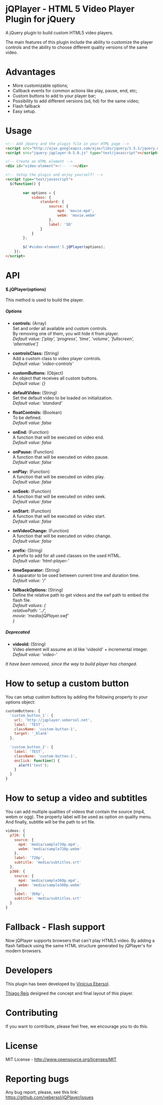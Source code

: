 # jQPlayer - HTML 5 Video Player Plugin for jQuery

A jQuery plugin to build custom HTML5 video players.

The main features of this plugin include the ability to customize the player controls and the ability to choose different quality versions of the same video.


# Advantages

* More customizable options;
* Callback events for common actions like play, pause, end, etc;
* Custom buttons to add to your player bar;
* Possibility to add different versions (sd, hd) for the same video;
* Flash fallback
* Easy setup.

# Usage

```html
<!-- Add jQuery and the plugin file in your HTML page -->
<script src="http://ajax.googleapis.com/ajax/libs/jquery/1.5.1/jquery.min.js" type="text/javascript"></script>
<script src="jquery-jqplayer-0.5.0.js" type="text/javascript"></script>

<!-- Create an HTML element -->
<div id="video-element"><!-- --></div>

<!-- Setup the plugin and enjoy yourself! -->
<script type="text/javascript">
  $(function() {
  	
		var options = {
			videos: {
				standard: {
					source: {
						mp4: 'movie.mp4',
						webm: 'movie.webm'
					},
					label: 'SD'
				}
			}
		};
		
		$('#video-element').jQPlayer(options);
	});
</script>
```

# API

#### $.jQPlayer(options)

This method is used to build the player.

##### Options

* **controls:** (Array)  
Set and order all available and custom controls.  
By removing one of them, you will hide it from player.  
*Default value: ['play', 'progress', 'time', 'volume', 'fullscreen', 'alternative']*

* **controlsClass:** (String)  
Add a custom class to video player controls.  
*Default value: 'video-controls'*

* **customButtons:** (Object)  
An object that receives all custom buttons.  
*Default value: {}*

* **defaultVideo:** (String)  
Set the default video to be loaded on initialization.  
*Default value: 'standard'*

* **floatControls:** (Boolean)  
To be defined.  
*Default value: false*

* **onEnd:** (Function)  
A function that will be executed on video end.  
*Default value: false*

* **onPause:** (Function)  
A function that will be executed on video pause.  
*Default value: false*

* **onPlay:** (Function)  
A function that will be executed on video play.  
*Default value: false*

* **onSeek:** (Function)  
A function that will be executed on video seek.  
*Default value: false*

* **onStart:** (Function)  
A function that will be executed on video start.  
*Default value: false*

* **onVideoChange:** (Function)  
A function that will be executed on video change.  
*Default value: false*

* **prefix:** (String)  
A prefix to add for all used classes on the used HTML.  
*Default value: 'html-player-'*

* **timeSeparator:** (String)  
A saparator to be used between current time and duration time.  
*Default value: '/'*

* **fallbackOptions:** (String)  
Define the relative path to get videos and the swf path to embed the flash file.  
*Default values: {*  
  *relativePath: '../',*  
  *movie: 'media/jQPlayer.swf'*  
*}*

##### Deprecated

* **videoId:** (String)  
Video element will assume an id like 'videoId' + incremental integer.  
*Default value: 'video-'*  

*It have been removed, since the way to build player has changed.*

# How to setup a custom button

You can setup custom buttons by adding the following property to your options object:

```javascript
customButtons: {
  'custom_button_1': {
    url: 'http://jqplayer.vebersol.net',
    label: 'TEST',
    className: 'custom-button-1',
    target: '_blank'
  },
  
  'custom_button_2': {
    label: 'TEST',
    className: 'custom-button-1',
    onclick: function() {
      alert('test');
    }
  }
}
```

# How to setup a video and subtitles

You can add multiple qualities of videos that contain the source (mp4, webm or ogg). The property label will be used as option on quality menu.
And finally, subtitle will be the path to srt file.

```javascript
videos: {
  p720: {
    source: {
      mp4: 'media/sample720p.mp4',
      webm: 'media/sample720p.webm'
    },
    label: '720p',
    subtitle: 'media/subtitles.srt'
  },
  p360: {
    source: {
      mp4: 'media/sample360p.mp4',
      webm: 'media/sample360p.webm'
    },
    label: '360p',
    subtitle: 'media/subtitles.srt'
  }
}
```

# Fallback - Flash support

Now jQPlayer supports browsers that can't play HTML5 video. By adding a flash fallback using the same HTML structure generated by jQPlayer's for modern browsers.

# Developers

This plugin has been developed by [Vinícius Ebersol][ve].

[Thiago Reis][tr] designed the concept and final layout of this player.

# Contributing

If you want to contribute, please feel free, we encourage you to do this.

# License

MIT License - http://www.opensource.org/licenses/MIT  

# Reporting bugs

Any bug report, please, see this link: https://github.com/vebersol/jQPlayer/issues

[ve]: http://vebersol.net
[tr]: http://www.thiagoreis.com/
[logo]: http://vebersol.net/logo.jpg
